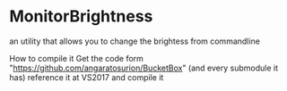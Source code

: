 # MonitorBrightness
an utility that allows you to change the brightess from commandline

How to compile it 
Get the code form "https://github.com/angaratosurion/BucketBox" (and every submodule it has)
reference it at VS2017 and compile it
